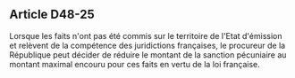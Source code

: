 Article D48-25
----
Lorsque les faits n'ont pas été commis sur le territoire de l'Etat d'émission et
relèvent de la compétence des juridictions françaises, le procureur de la
République peut décider de réduire le montant de la sanction pécuniaire au
montant maximal encouru pour ces faits en vertu de la loi française.

